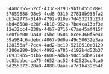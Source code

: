 
                54a0c055-52cf-433c-8793-9bf6d55d78e1
                37859888-98e3-4cd8-9310-27818b938fa2
                db342773-5140-4792-910e-7d4532f1b23d
                abd46588-e28f-4b10-952a-7be4ca13bf3e
                12e32cc4-038a-44b7-8716-67ae45af415f
                6e0f0e00-9a40-45bc-9504-8ce8360f5e4c
                39a984c6-debc-4067-9d0a-49c50632e3aa
                128156af-7cc4-4ad2-bc19-5210510e0129
                4286e280-19c4-4982-a785-d192b4d53b37
                769339b5-b1b6-4608-ad6b-90c55dbe5149
                bc83dabc-ca75-4652-ac52-442523cc4ca0
                6d255872-28a0-4880-9aae-a7c1b439c54f
                
